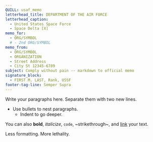 ```yaml
---
QUILL: usaf_memo
letterhead_title: DEPARTMENT OF THE AIR FORCE
letterhead_caption:
  - United States Space Force
  - Space Delta [X]
memo_for:
  - ORG/SYMBOL
  # - 2nd ORG/SYMBOL
memo_from:
  - ORG/SYMBOL
  - ORGANIZATION
  - Street Address
  - City St 12345-6789
subject: Comply without pain -- markdown to official memo
signature_block:
  - FIRST M. LAST, Rank, USSF
footer-tag-line: Semper Supra
---
```


Write your paragraphs here. Separate them with two new lines.

- Use bullets to nest paragraphs.
  - Indent to go deeper.

You can also **bold**, _italicize_, `code`, ~strikethrough~,
and [link](https://example.com/) your text.

Less formatting. More lethality.
